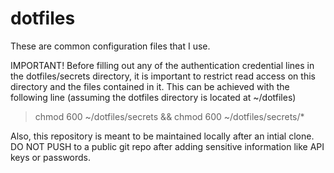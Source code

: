 dotfiles
========
These are common configuration files that I use.

IMPORTANT! Before filling out any of the authentication
credential lines in the dotfiles/secrets directory, it is
important to restrict read access on this directory and
the files contained in it. This can be achieved with the
following line (assuming the dotfiles directory is
located at ~/dotfiles)

> chmod 600 ~/dotfiles/secrets && chmod 600 ~/dotfiles/secrets/*

Also, this repository is meant to be maintained locally
after an intial clone. DO NOT PUSH to a public git repo
after adding sensitive information like API keys or
passwords.
